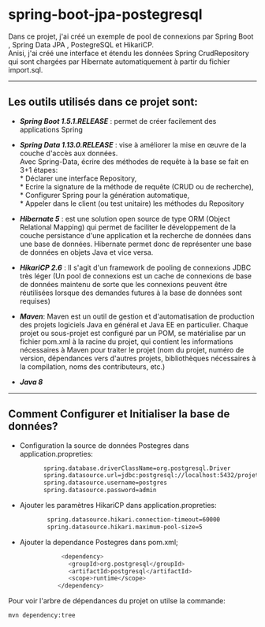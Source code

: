 # spring-boot-jpa-postegresql

Dans ce projet, j'ai créé un exemple de pool de connexions par Spring Boot , Spring Data JPA , PostegreSQL et HikariCP.  
Anisi, j'ai créé une interface et étendu les données Spring CrudRepository qui sont chargées par Hibernate automatiquement à partir du fichier import.sql.

---

## Les outils utilisés dans ce projet sont:

* *__Spring Boot 1.5.1.RELEASE__* :  permet de créer facilement des applications Spring

* *__Spring Data 1.13.0.RELEASE__* : vise à améliorer la mise en œuvre de la couche d'accès aux données.  
    Avec Spring-Data, écrire des méthodes de requête à la base se fait en 3+1 étapes:  
	    * Déclarer une interface Repository,  
	    * Ecrire la signature de la méthode de requête (CRUD ou de recherche),  
	    * Configurer Spring pour la génération automatique,  
	    * Appeler dans le client (ou test unitaire) les méthodes du Repository  

* *__Hibernate 5__* : est une solution open source de type ORM (Object Relational Mapping) qui permet de faciliter le développement de la couche persistance d'une application et la recherche de données dans une base de données. Hibernate permet donc de représenter une base de données en objets Java et vice versa.

* *__HikariCP 2.6__* : Il s'agit d'un framework de pooling de connexions JDBC très léger (Un pool de connexions est un cache de connexions de base de données maintenu de sorte que les connexions peuvent être réutilisées lorsque des demandes futures à la base de données sont requises)

* *__Maven__*: Maven est un outil de gestion et d'automatisation de production des projets logiciels Java en général et Java EE en particulier.
          Chaque projet ou sous-projet est configuré par un POM, se matérialise par un fichier pom.xml à la racine du projet, qui contient les informations nécessaires à Maven pour traiter le projet (nom du projet, numéro de version, dépendances vers d'autres projets, bibliothèques nécessaires à la compilation, noms des contributeurs, etc.)

* *__Java 8__*
-----------------
## Comment Configurer et Initialiser la base de données?
- Configuration la source de données Postegres dans application.propreties: 
```bash
          spring.database.driverClassName=org.postgresql.Driver
          spring.datasource.url=jdbc:postgresql://localhost:5432/projet1
          spring.datasource.username=postgres
          spring.datasource.password=admin
```

- Ajouter les paramètres HikariCP dans application.propreties:
```bash
           spring.datasource.hikari.connection-timeout=60000
           spring.datasource.hikari.maximum-pool-size=5
```
- Ajouter la dependance Postegres dans pom.xml; 
```bash
               <dependency>
                 <groupId>org.postgresql</groupId>
                 <artifactId>postgresql</artifactId>
                 <scope>runtime</scope>
              </dependency>
  ```
  Pour voir l'arbre de dépendances du projet on utilse la commande:
  ```bash
  mvn dependency:tree
  ```
        
